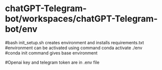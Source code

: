 # chatGPT-Telegram-bot/workspaces/chatGPT-Telegram-bot/env


#bash init_setup.sh creates environment and installs requirements.txt  
#environment can be activated using command conda activate ./env
#conda init command gives base environment

#Openai key and telegram token are in .env file
